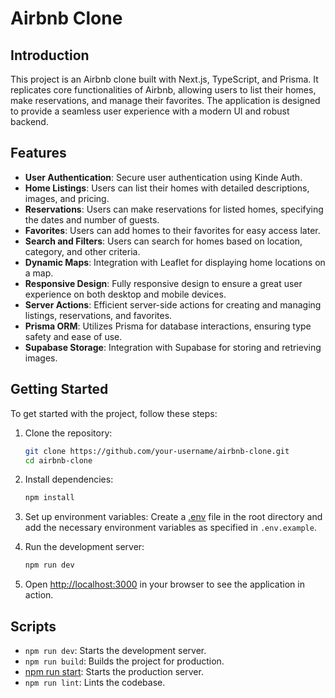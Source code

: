 # Airbnb Clone

## Introduction
This project is an Airbnb clone built with Next.js, TypeScript, and Prisma. It replicates core functionalities of Airbnb, allowing users to list their homes, make reservations, and manage their favorites. The application is designed to provide a seamless user experience with a modern UI and robust backend.

## Features
- **User Authentication**: Secure user authentication using Kinde Auth.
- **Home Listings**: Users can list their homes with detailed descriptions, images, and pricing.
- **Reservations**: Users can make reservations for listed homes, specifying the dates and number of guests.
- **Favorites**: Users can add homes to their favorites for easy access later.
- **Search and Filters**: Users can search for homes based on location, category, and other criteria.
- **Dynamic Maps**: Integration with Leaflet for displaying home locations on a map.
- **Responsive Design**: Fully responsive design to ensure a great user experience on both desktop and mobile devices.
- **Server Actions**: Efficient server-side actions for creating and managing listings, reservations, and favorites.
- **Prisma ORM**: Utilizes Prisma for database interactions, ensuring type safety and ease of use.
- **Supabase Storage**: Integration with Supabase for storing and retrieving images.

## Getting Started
To get started with the project, follow these steps:

1. Clone the repository:
    ```bash
    git clone https://github.com/your-username/airbnb-clone.git
    cd airbnb-clone
    ```

2. Install dependencies:
    ```bash
    npm install
    ```

3. Set up environment variables:
    Create a [.env](http://_vscodecontentref_/1) file in the root directory and add the necessary environment variables as specified in `.env.example`.

4. Run the development server:
    ```bash
    npm run dev
    ```

5. Open [http://localhost:3000](http://localhost:3000) in your browser to see the application in action.

## Scripts
- `npm run dev`: Starts the development server.
- `npm run build`: Builds the project for production.
- [npm run start](http://_vscodecontentref_/2): Starts the production server.
- `npm run lint`: Lints the codebase.
